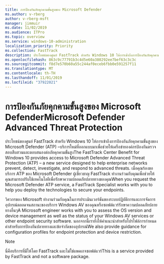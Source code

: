 ```yaml
---
title: การป้องกันภัยคุกคามขั้นสูงของ Microsoft Defender
ms.author: v-rberg
author: v-rberg-msft
manager: jimmuir
ms.date: 11/02/2019
ms.audience: ITPro
ms.topic: overview
ms.service: windows-10-administration
localization_priority: Priority
ms.collection: FastTrack
description: ประโยชน์ของศูนย์ FastTrack สำหรับ Windows 10 ให้การเข้าถึงการป้องกันภัยคุกคามขั้นสูงของ Microsoft Defender (ATP) –บริการใหม่ที่ออกแบบมาเพื่อช่วยให้เครือข่ายองค์กรป้องกันตรวจสอบสืบสวนและตอบสนองต่อภัยคุกคามขั้นสูง
ms.openlocfilehash: 863c9c77791b3c4d5e60a380292ee7bef63c3c3c
ms.sourcegitcommit: f8d7e570b60a55c244af0eceb6fbb0e591257f11
ms.translationtype: MT
ms.contentlocale: th-TH
ms.lasthandoff: 11/01/2019
ms.locfileid: "37922021"
---
```

# <a name="microsoft-defender-advanced-threat-protection"></a><span data-ttu-id="c20f0-103">การป้องกันภัยคุกคามขั้นสูงของ Microsoft Defender</span><span class="sxs-lookup"><span data-stu-id="c20f0-103">Microsoft Defender Advanced Threat Protection</span></span>

<span data-ttu-id="c20f0-104">ประโยชน์ของศูนย์ FastTrack สำหรับ Windows 10 ให้การเข้าถึงการป้องกันภัยคุกคามขั้นสูงของ Microsoft Defender (ATP) –บริการใหม่ที่ออกแบบมาเพื่อช่วยให้เครือข่ายองค์กรป้องกันตรวจสอบสืบสวนและตอบสนองต่อภัยคุกคามขั้นสูง</span><span class="sxs-lookup"><span data-stu-id="c20f0-104">The FastTrack Center Benefit for Windows 10 provides access to Microsoft Defender Advanced Threat Protection (ATP) – a new service designed to help enterprise networks prevent, detect, investigate, and respond to advanced threats.</span></span> <span data-ttu-id="c20f0-105">เมื่อคุณร้องขอบริการ ATP ของ Microsoft Defender ผู้เชี่ยวชาญ FastTrack ทำงานร่วมกับคุณเพื่อช่วยให้คุณสามารถปรับใช้เทคโนโลยีเพื่อรักษาความปลอดภัยปลายทางของคุณ</span><span class="sxs-lookup"><span data-stu-id="c20f0-105">When you request the Microsoft Defender ATP service, a FastTrack Specialist works with you to help you deploy the technologies to secure your endpoints.</span></span>

<span data-ttu-id="c20f0-106">วิศวกรของ Microsoft ทำงานร่วมกับคุณในการประเมินเวอร์ชันของระบบปฏิบัติการและการจัดการอุปกรณ์ตลอดจนสถานะของบริการ Windows AV ของคุณหรือซอฟต์แวร์รักษาความปลอดภัยปลายทางอื่นๆ</span><span class="sxs-lookup"><span data-stu-id="c20f0-106">A Microsoft engineer works with you to assess the OS version and device management as well as the status of your Windows AV services or other endpoint security software.</span></span> <span data-ttu-id="c20f0-107">นอกจากนี้เรายังให้คำแนะนำสำหรับโปรไฟล์การกำหนดค่าสำหรับการป้องกันปลายทางและข้อจำกัดของอุปกรณ์</span><span class="sxs-lookup"><span data-stu-id="c20f0-107">We also provide guidance for configuration profiles for endpoint protection and device restriction.</span></span>  

> [!NOTE]
> <span data-ttu-id="c20f0-108">นี่คือบริการที่มีให้โดย FastTrack และไม่ใช่แพคเกจซอฟต์แวร์</span><span class="sxs-lookup"><span data-stu-id="c20f0-108">This is a service provided by FastTrack and not a software package.</span></span> 